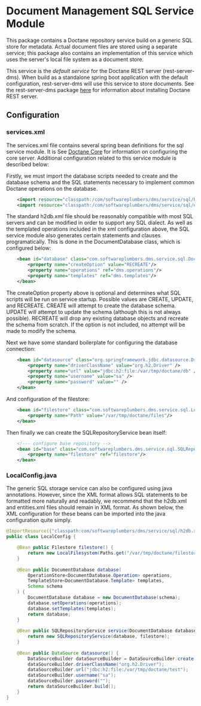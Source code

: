# Document Management SQL Service Module

This package contains a Doctane repository service build on a generic SQL store for
metadata. Actual document files are stored using a separate service; this package
also contains an implementation of this service which uses the server's local file system
as a document store. 

This service is the _default service_ for the Doctane REST server (rest-server-dms).
When build as a standalone spring boot application with the default configuration,
rest-server-dms will use this service to store documents. See the rest-server-dms
package [here](https://projects.softwareplumbers.com/document-management/rest-server-dms)
for information about installing Doctane REST server.

## Configuration

### services.xml

The services.xml file contains several spring bean definitions for the sql service module. It
is See [Doctane Core](https://projects.softwareplumbers.com/document-management/rest-server-core) 
for information on configuring the core server. Additional configuration related to this 
service module is described below:

Firstly, we must import the database scripts needed to create and the database schema
and the SQL statements necessary to implement common Doctane operations on the database.

```xml    
    <import resource="classpath:/com/softwareplumbers/dms/service/sql/h2db.xml" />
    <import resource="classpath:/com/softwareplumbers/dms/service/sql/entities.xml" />
```  

The standard h2db.xml file should be reasonably compatible with most SQL servers and
can be modified in order to support any SQL dialect. As well as the templated operations
included in the xml configuration above, the SQL service module also generates certain
statements and clauses programatically. This is done in the DocumentDatabase class, which
is configured below:

```xml   
    <bean id="database" class="com.softwareplumbers.dms.service.sql.DocumentDatabase">
        <property name="createOption" value="RECREATE"/>
        <property name="operations" ref="dms.operations"/>
        <property name="templates" ref="dms.templates"/>
    </bean>
```

The createOption property above is optional and determines what SQL scripts will be run on 
service startup. Possible values are CREATE, UPDATE, and RECREATE. CREATE will attempt to
create the database schema. UPDATE will attempt to update the schema (although this is not
always possible). RECREATE will drop any existing database objects and recreate the schema
from scratch. If the option is not included, no attempt will be made to modify the schema.

Next we have some standard boilerplate for configuring the database connection:

```xml
	<bean id="datasource" class="org.springframework.jdbc.datasource.DriverManagerDataSource">
		<property name="driverClassName" value="org.h2.Driver" />
		<property name="url" value="jdbc:h2:file:/var/tmp/doctane/db" />
		<property name="username" value="sa" />
		<property name="password" value="" />
	</bean> 
```    

And configuration of the filestore:

```xml
    <bean id="filestore" class="com.softwareplumbers.dms.service.sql.LocalFilesystem">
        <property name="Path" value="/var/tmp/doctane/files"/> 
    </bean>
```

Then finally we can create the SQLRepositoryService bean itself:

```xml 
    <!--- configure base repository -->
    <bean id="base" class="com.softwareplumbers.dms.service.sql.SQLRepositoryService" scope="singleton">
        <property name="filestore" ref="filestore"/> 
    </bean>
```
 
### LocalConfig.java

The generic SQL storage service can also be configured using java annotations. However, since
the XML format allows SQL statements to be formatted more naturally and readably, we recommend
that the h2db.xml and entities.xml files should remain in XML format. As shown below, the
XML configuration for these beans can be imported into the java configuration quite simply.

```java
@ImportResource({"classpath:com/softwareplumbers/dms/service/sql/h2db.xml","classpath:com/softwareplumbers/dms/service/sql/entities.xml"})
public class LocalConfig {

    @Bean public Filestore filestore() {
        return new LocalFilesystem(Paths.get("/var/tmp/doctane/filestore"));
    }
    
    @Bean public DocumentDatabase database(
        OperationStore<DocumentDatabase.Operation> operations,
        TemplateStore<DocumentDatabase.Template> templates,
        Schema schema
    ) {
        DocumentDatabase database = new DocumentDatabase(schema);
        database.setOperations(operations);
        database.setTemplates(templates);
        return database;
    }
    
    @Bean public SQLRepositoryService service(DocumentDatabase database, Filestore filestore) throws SQLException {
        return new SQLRepositoryService(database, filestore);
    }
     
    @Bean public DataSource datasource() {
        DataSourceBuilder dataSourceBuilder = DataSourceBuilder.create();
        dataSourceBuilder.driverClassName("org.h2.Driver");
        dataSourceBuilder.url("jdbc:h2:file:/var/tmp/doctane/test");
        dataSourceBuilder.username("sa");
        dataSourceBuilder.password("");
        return dataSourceBuilder.build();        
    }  
}
```